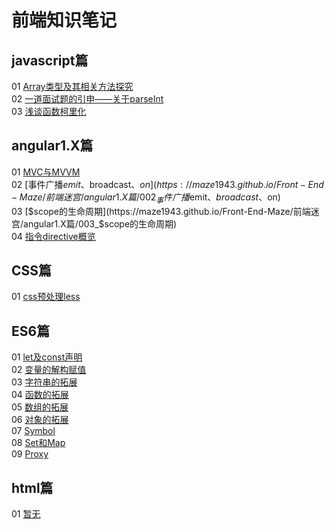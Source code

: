 ﻿# 前端知识笔记

## javascript篇

01 [Array类型及其相关方法探究](https://maze1943.github.io/Front-End-Maze/前端迷宫/javascript篇/001_Array类型及其相关方法探究)<br/>
02 [一道面试题的引申——关于parseInt](https://maze1943.github.io/Front-End-Maze/前端迷宫/javascript篇/002_一道面试题的引申)<br/>
03 [浅谈函数柯里化](https://maze1943.github.io/Front-End-Maze/前端迷宫/javascript篇/003_浅谈函数柯里化)<br/>

## angular1.X篇
01 [MVC与MVVM](https://maze1943.github.io/Front-End-Maze/前端迷宫/angular1.X篇/001_MVC与MVVM)<br/>
02 [事件广播$emit、$broadcast、$on](https://maze1943.github.io/Front-End-Maze/前端迷宫/angular1.X篇/002_事件广播$emit、$broadcast、$on)<br/>
03 [$scope的生命周期](https://maze1943.github.io/Front-End-Maze/前端迷宫/angular1.X篇/003_$scope的生命周期)<br/>
04 [指令directive概览](https://maze1943.github.io/Front-End-Maze/前端迷宫/angular1.X篇/004_指令directive概览.md)<br/>

## CSS篇

01 [css预处理less](https://maze1943.github.io/Front-End-Maze/前端迷宫/css篇/001_css预处理Less)<br/>

## ES6篇

01 [let及const声明](https://maze1943.github.io/Front-End-Maze/前端迷宫/ES6篇/001_let及const声明)<br/>
02 [变量的解构赋值](https://maze1943.github.io/Front-End-Maze/前端迷宫/ES6篇/002_变量的解构赋值)<br/>
03 [字符串的拓展](https://maze1943.github.io/Front-End-Maze/前端迷宫/ES6篇/003_字符串的拓展)<br/>
04 [函数的拓展](https://maze1943.github.io/Front-End-Maze/前端迷宫/ES6篇/004_函数的拓展)<br/>
05 [数组的拓展](https://maze1943.github.io/Front-End-Maze/前端迷宫/ES6篇/005_数组的拓展)<br/>
06 [对象的拓展](https://maze1943.github.io/Front-End-Maze/前端迷宫/ES6篇/006_对象的拓展)<br/>
07 [Symbol](https://maze1943.github.io/Front-End-Maze/前端迷宫/ES6篇/007_Symbol)<br/>
08 [Set和Map](https://maze1943.github.io/Front-End-Maze/前端迷宫/ES6篇/008_Set和Map)<br/>
09 [Proxy](https://maze1943.github.io/Front-End-Maze/前端迷宫/ES6篇/009_Proxy)<br/>

## html篇

01 [暂无]()<br/>